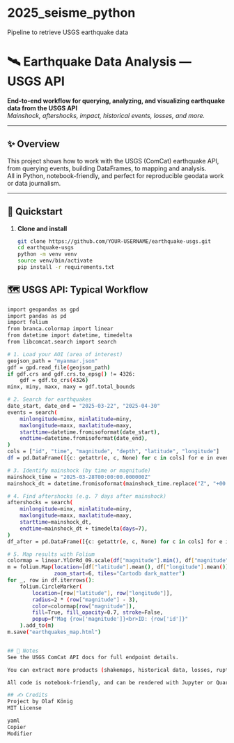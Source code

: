# 2025_seisme_python
Pipeline to retrieve USGS earthquake data

# 🛰️ Earthquake Data Analysis — USGS API

**End-to-end workflow for querying, analyzing, and visualizing earthquake data from the USGS API**  
*Mainshock, aftershocks, impact, historical events, losses, and more.*

---

## ✨ Overview

This project shows how to work with the USGS (ComCat) earthquake API, from querying events, building DataFrames, to mapping and analysis.  
All in Python, notebook-friendly, and perfect for reproducible geodata work or data journalism.

---

## 🚀 Quickstart

1. **Clone and install**
   ```bash
   git clone https://github.com/YOUR-USERNAME/earthquake-usgs.git
   cd earthquake-usgs
   python -m venv venv
   source venv/bin/activate
   pip install -r requirements.txt


## 🗺️ USGS API: Typical Workflow
```bash
import geopandas as gpd
import pandas as pd
import folium
from branca.colormap import linear
from datetime import datetime, timedelta
from libcomcat.search import search

# 1. Load your AOI (area of interest)
geojson_path = "myanmar.json"
gdf = gpd.read_file(geojson_path)
if gdf.crs and gdf.crs.to_epsg() != 4326:
    gdf = gdf.to_crs(4326)
minx, miny, maxx, maxy = gdf.total_bounds

# 2. Search for earthquakes
date_start, date_end = "2025-03-22", "2025-04-30"
events = search(
    minlongitude=minx, minlatitude=miny,
    maxlongitude=maxx, maxlatitude=maxy,
    starttime=datetime.fromisoformat(date_start),
    endtime=datetime.fromisoformat(date_end),
)
cols = ["id", "time", "magnitude", "depth", "latitude", "longitude"]
df = pd.DataFrame([{c: getattr(e, c, None) for c in cols] for e in events])

# 3. Identify mainshock (by time or magnitude)
mainshock_time = "2025-03-28T00:00:00.000000Z"
mainshock_dt = datetime.fromisoformat(mainshock_time.replace("Z", "+00:00"))

# 4. Find aftershocks (e.g. 7 days after mainshock)
aftershocks = search(
    minlongitude=minx, minlatitude=miny,
    maxlongitude=maxx, maxlatitude=maxy,
    starttime=mainshock_dt,
    endtime=mainshock_dt + timedelta(days=7),
)
df_after = pd.DataFrame([{c: getattr(e, c, None) for c in cols] for e in aftershocks])

# 5. Map results with Folium
colormap = linear.YlOrRd_09.scale(df["magnitude"].min(), df["magnitude"].max())
m = folium.Map(location=[df["latitude"].mean(), df["longitude"].mean()],
               zoom_start=6, tiles="Cartodb dark_matter")
for _, row in df.iterrows():
    folium.CircleMarker(
        location=[row["latitude"], row["longitude"]],
        radius=2 * (row["magnitude"] - 3),
        color=colormap(row["magnitude"]),
        fill=True, fill_opacity=0.7, stroke=False,
        popup=f"Mag {row['magnitude']}<br>ID: {row['id']}"
    ).add_to(m)
m.save("earthquakes_map.html")


## 📎 Notes
See the USGS ComCat API docs for full endpoint details.

You can extract more products (shakemaps, historical data, losses, ruptures, etc.) from the event detail API or event products JSON.

All code is notebook-friendly, and can be rendered with Jupyter or Quarto for sharing.

## ✍️ Credits
Project by Olaf König
MIT License

yaml
Copier
Modifier
